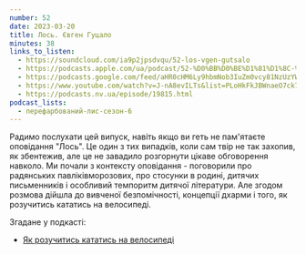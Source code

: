 ```yaml
---
number: 52
date: 2023-03-20
title: Лось. Євген Гуцало
minutes: 38
links_to_listen:
  - https://soundcloud.com/ia9p2jpsdvqu/52-los-vgen-gutsalo
  - https://podcasts.apple.com/ua/podcast/52-%D0%BB%D0%BE%D1%81%D1%8C-%D1%94%D0%B2%D0%B3%D0%B5%D0%BD-%D0%B3%D1%83%D1%86%D0%B0%D0%BB%D0%BE/id1563575488?i=1000604927704
  - https://podcasts.google.com/feed/aHR0cHM6Ly9hbmNob3IuZm0vcy81NzUzYWEwMC9wb2RjYXN0L3Jzcw/episode/ZjM2MjI4NDUtYmUzYy00YTg2LWEwYzAtYTNlNTRiOTcyZDhk?sa=X&ved=0CAUQkfYCahcKEwi4596qqIn-AhUAAAAAHQAAAAAQAQ
  - https://www.youtube.com/watch?v=J-nA8evILTs&list=PLoHkFkJBWnaeO7ck7gFfv0i99JD7Cgz-X&index=4
  - https://podcasts.nv.ua/episode/19815.html
podcast_lists:
  - перефарбований-лис-сезон-6
---
```


Радимо послухати цей випуск, навіть якщо ви геть не пам'ятаєте оповідання
"Лось". Це один з тих випадків, коли сам твір не так захопив, як збентежив, але
це не завадило розгорнути цікаве обговорення навколо. Ми почали з контексту
оповідання \- поговорили про радянських павліківморозових, про стосунки в
родині, дитячих письменників і особливий темпоритм дитячої літератури. Але
згодом розмова дійшла до вивченої безпомічності, концепції дхарми і того, як
розучитись кататись на велосипеді.   

Згадане у подкасті:
- [Як розучитись кататись на велосипеді][1]

[1]: https://youtu.be/MFzDaBzBlL0
